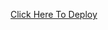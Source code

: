 [Click Here To Deploy](https://heroku.com/deploy?template=https://github.com/inrlinrlfazfaz-inrl-faz-inrl-faz-3333/Md)
  
